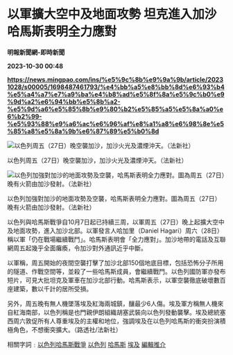 # 以軍擴大空中及地面攻勢 坦克進入加沙 哈馬斯表明全力應對
**明報新聞網-即時新聞**

**2023-10-30 00:48**

**https://news.mingpao.com/ins/%e5%9c%8b%e9%9a%9b/article/20231028/s00005/1698487461793/%e4%bb%a5%e8%bb%8d%e6%93%b4%e5%a4%a7%e7%a9%ba%e4%b8%ad%e5%8f%8a%e5%9c%b0%e9%9d%a2%e6%94%bb%e5%8b%a2-%e5%9d%a6%e5%85%8b%e9%80%b2%e5%85%a5%e5%8a%a0%e6%b2%99-%e5%93%88%e9%a6%ac%e6%96%af%e8%a1%a8%e6%98%8e%e5%85%a8%e5%8a%9b%e6%87%89%e5%b0%8d**

![以色列周五（27日）晚空襲加沙，加沙火光及濃煙沖天。（法新社）](https://fs.mingpao.com/ins/20231028/s00005/998252afe02192c86b2abdc4d81aaca4.jpg)

以色列周五（27日）晚空襲加沙，加沙火光及濃煙沖天。（法新社）

![以色列加強對加沙的地面攻勢及空襲，哈馬斯表明全力應對。圖為周五（27日）晚有火箭由加沙發射。（法新社）](https://fs.mingpao.com/ins/20231028/s00005/9982e08ab69ba7b963c81e6474f365d6.jpg)

以色列加強對加沙的地面攻勢及空襲，哈馬斯表明全力應對。圖為周五（27日）晚有火箭由加沙發射。（法新社）

以色列與哈馬斯戰爭自10月7日起已持續三周，以軍周五（27日）晚上起擴大空中及地面攻勢，進入加沙北部。以軍發言人哈加里（Daniel Hagari）周六（28日）稱以軍「仍在戰場繼續戰鬥」。哈馬斯表明會「全力應對」。加沙地帶的電話及互聯網周五起幾乎全面癱瘓，令加沙對外通訊近乎中斷。

以軍稱，周五開始的夜間空襲打擊了加沙北部150個地底目標，包括恐怖分子所用的隧道、作戰空間等，並殺了一些哈馬斯成員，會繼續戰鬥。以色列國防軍亦發布短片，可見大批坦克及軍車在加沙北部行動。哈馬斯表示，以軍空襲徹底破壞數百座建築，數以千計的居所受損。

另外，周五晚有無人機墜落埃及紅海兩城鎮，釀最少6人傷。埃及軍方稱無人機來自紅海南部，以色列稱是也門親伊朗組織胡塞武裝向以色列發動襲擊。埃及總統塞西周六敦促所有人尊重埃及的主權和地位，強調埃及在以色列哈馬斯的衝突扮演積極角色，不想衝突擴大。（路透社/法新社）

相關字詞﹕[以色列哈馬斯戰爭](https://news.mingpao.com/ins/%e5%9c%8b%e9%9a%9b/article/20231028/s00005/php/search2.php?pnssection=all&inssection=all&searchtype=A&keywords=%E4%BB%A5%E8%89%B2%E5%88%97%E5%93%88%E9%A6%AC%E6%96%AF%E6%88%B0%E7%88%AD) [以色列](https://news.mingpao.com/ins/%e5%9c%8b%e9%9a%9b/article/20231028/s00005/php/search2.php?pnssection=all&inssection=all&searchtype=A&keywords=%E4%BB%A5%E8%89%B2%E5%88%97) [哈馬斯](https://news.mingpao.com/ins/%e5%9c%8b%e9%9a%9b/article/20231028/s00005/php/search2.php?pnssection=all&inssection=all&searchtype=A&keywords=%E5%93%88%E9%A6%AC%E6%96%AF) [埃及](https://news.mingpao.com/ins/%e5%9c%8b%e9%9a%9b/article/20231028/s00005/php/search2.php?pnssection=all&inssection=all&searchtype=A&keywords=%E5%9F%83%E5%8F%8A) [編輯推介](https://news.mingpao.com/ins/%e5%9c%8b%e9%9a%9b/article/20231028/s00005/php/search2.php?pnssection=all&inssection=all&searchtype=A&keywords=%E7%B7%A8%E8%BC%AF%E6%8E%A8%E4%BB%8B)